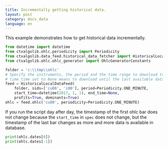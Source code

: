 ```yaml
---
title: Incrementally getting historical data.
layout: post
category: docs_data
language: en
---
```


This example demonstrates how to get historical data incrementally.

```python
from datetime import datetime
from ctxalgolib.ohlc.periodicity import Periodicity
from ctxalgolib.data_feed.historical_data_fetcher import HistoricalLocalDataFeed
from ctxalgolib.ohlc.ohlc_generator import OhlcGeneratorConstants

folder = 'c:\\tmp\\ohlc'
# Specify the instruments, the period and the time range to download trading data.
# time_time set to None means to download until the last available data.
feed = HistoricalLocalDataFeed(
    folder, sids=['cu00', 'i00'], period=Periodicity.ONE_MINUTE,
    start_time=datetime(2017, 1, 1), end_time=None,
    profits=True, dominants=True)
ohlc = feed.ohlc('cu00', periodicity=Periodicity.ONE_MINUTE)
```

If you run the script day after day, the timestamp of the first ohlc bar does not change because the `start_time`
in `spec` does not change, but the timestamp of the last bar changes as more and more data is available in database.


```python
print(ohlc.dates[0])
print(ohlc.dates[-1])

```
